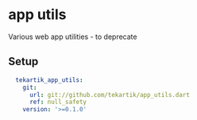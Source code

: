 # app utils

Various web app utilities - to deprecate

## Setup

```yaml
  tekartik_app_utils:
    git:
      url: git://github.com/tekartik/app_utils.dart
      ref: null_safety
    version: '>=0.1.0'
```